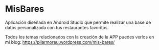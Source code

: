 # MisBares
Aplicación diseñada en Android Studio que permite realizar una base de datos personalizada con tus restaurantes favoritos.

Todos los temas relacionados con la creación de la APP puedes verlos en mi blog: https://pilarmoreu.wordpress.com/mis-bares/
